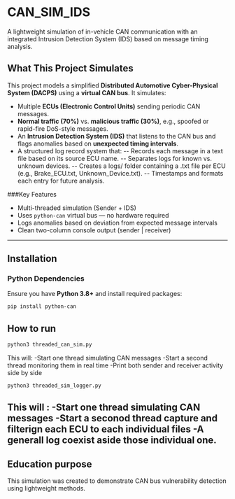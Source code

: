 # CAN_SIM_IDS

A lightweight simulation of in-vehicle CAN communication with an integrated Intrusion Detection System (IDS) based on message timing analysis.

## What This Project Simulates

This project models a simplified **Distributed Automotive Cyber-Physical System (DACPS)** using a **virtual CAN bus**. It simulates:
- Multiple **ECUs (Electronic Control Units)** sending periodic CAN messages.
- **Normal traffic (70%)** vs. **malicious traffic (30%)**, e.g., spoofed or rapid-fire DoS-style messages.
- An **Intrusion Detection System (IDS)** that listens to the CAN bus and flags anomalies based on **unexpected timing intervals**.
- A structured log record system that:
-- Records each message in a text file based on its source ECU name.
-- Separates logs for known vs. unknown devices.
-- Creates a logs/ folder containing a .txt file per ECU (e.g., Brake_ECU.txt, Unknown_Device.txt).
-- Timestamps and formats each entry for future analysis.


###Key Features

- Multi-threaded simulation (Sender + IDS)
- Uses `python-can` virtual bus — no hardware required
- Logs anomalies based on deviation from expected message intervals
- Clean two-column console output (sender | receiver)

---

## Installation

### Python Dependencies

Ensure you have **Python 3.8+** and install required packages:

```bash
pip install python-can
```

## How to run
```bash
python3 threaded_can_sim.py
```

This will:
-Start one thread simulating CAN messages
-Start a second thread monitoring them in real time
-Print both sender and receiver activity side by side

```bash
python3 threaded_sim_logger.py
```

This will :
-Start one thread simulating CAN messages
-Start a seconod thread capture and filterign each ECU to each individual files
-A generall log coexist aside those individual one.
---

## Education purpose
This simulation was created to demonstrate CAN bus vulnerability detection using lightweight methods.
